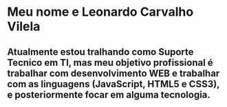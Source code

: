 <h1> Meu nome e <strong>Leonardo Carvalho Vilela</strong></h1>
<h2> Atualmente estou tralhando como Suporte Tecnico em TI, mas meu objetivo profissional é trabalhar com desenvolvimento WEB e trabalhar com as linguagens (JavaScript, HTML5 e CSS3), e posteriormente focar em alguma tecnologia.  </h2>













<!--
**leonardovilela100/leonardovilela100** is a ✨ _special_ ✨ repository because its `README.md` (this file) appears on your GitHuB

-->
